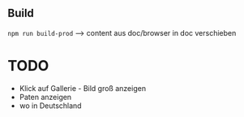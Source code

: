 
## Build
`npm run build-prod` --> content aus doc/browser in doc verschieben


# TODO  
- Klick auf Gallerie - Bild groß anzeigen
- Paten anzeigen
- wo in Deutschland